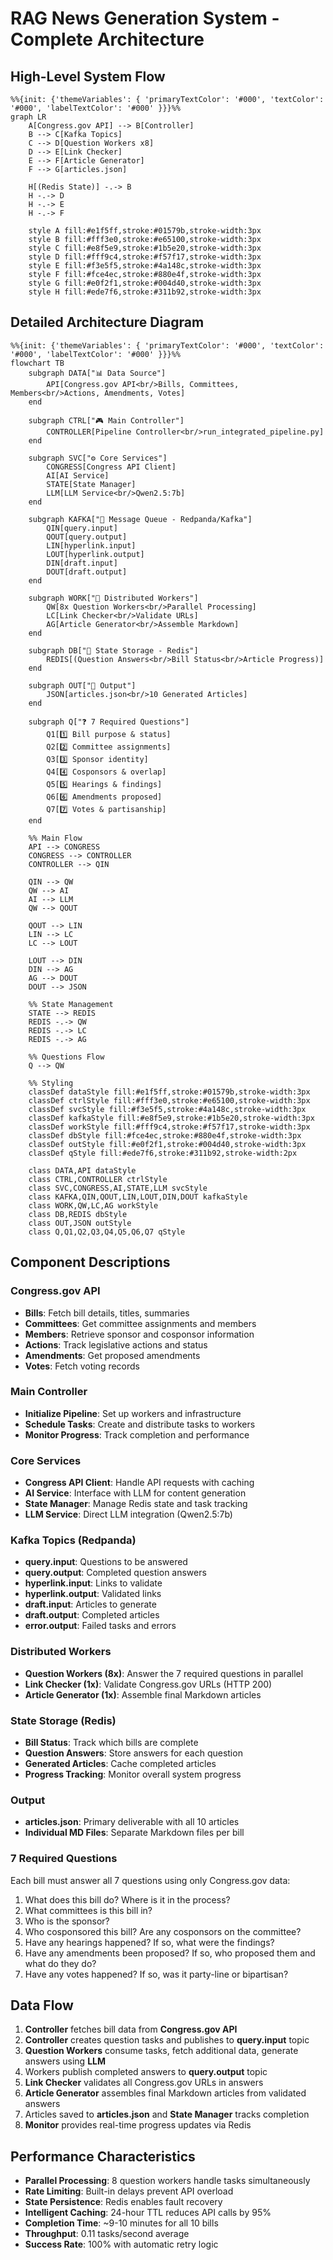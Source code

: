 # RAG News Generation System - Complete Architecture

## High-Level System Flow

```mermaid
%%{init: {'themeVariables': { 'primaryTextColor': '#000', 'textColor': '#000', 'labelTextColor': '#000' }}}%%
graph LR
    A[Congress.gov API] --> B[Controller]
    B --> C[Kafka Topics]
    C --> D[Question Workers x8]
    D --> E[Link Checker]
    E --> F[Article Generator]
    F --> G[articles.json]
    
    H[(Redis State)] -.-> B
    H -.-> D
    H -.-> E
    H -.-> F
    
    style A fill:#e1f5ff,stroke:#01579b,stroke-width:3px
    style B fill:#fff3e0,stroke:#e65100,stroke-width:3px
    style C fill:#e8f5e9,stroke:#1b5e20,stroke-width:3px
    style D fill:#fff9c4,stroke:#f57f17,stroke-width:3px
    style E fill:#f3e5f5,stroke:#4a148c,stroke-width:3px
    style F fill:#fce4ec,stroke:#880e4f,stroke-width:3px
    style G fill:#e0f2f1,stroke:#004d40,stroke-width:3px
    style H fill:#ede7f6,stroke:#311b92,stroke-width:3px
```

## Detailed Architecture Diagram

```mermaid
%%{init: {'themeVariables': { 'primaryTextColor': '#000', 'textColor': '#000', 'labelTextColor': '#000' }}}%%
flowchart TB
    subgraph DATA["📊 Data Source"]
        API[Congress.gov API<br/>Bills, Committees, Members<br/>Actions, Amendments, Votes]
    end
    
    subgraph CTRL["🎮 Main Controller"]
        CONTROLLER[Pipeline Controller<br/>run_integrated_pipeline.py]
    end
    
    subgraph SVC["⚙️ Core Services"]
        CONGRESS[Congress API Client]
        AI[AI Service]
        STATE[State Manager]
        LLM[LLM Service<br/>Qwen2.5:7b]
    end
    
    subgraph KAFKA["📨 Message Queue - Redpanda/Kafka"]
        QIN[query.input]
        QOUT[query.output]
        LIN[hyperlink.input]
        LOUT[hyperlink.output]
        DIN[draft.input]
        DOUT[draft.output]
    end
    
    subgraph WORK["👷 Distributed Workers"]
        QW[8x Question Workers<br/>Parallel Processing]
        LC[Link Checker<br/>Validate URLs]
        AG[Article Generator<br/>Assemble Markdown]
    end
    
    subgraph DB["💾 State Storage - Redis"]
        REDIS[(Question Answers<br/>Bill Status<br/>Article Progress)]
    end
    
    subgraph OUT["📄 Output"]
        JSON[articles.json<br/>10 Generated Articles]
    end
    
    subgraph Q["❓ 7 Required Questions"]
        Q1[1️⃣ Bill purpose & status]
        Q2[2️⃣ Committee assignments]
        Q3[3️⃣ Sponsor identity]
        Q4[4️⃣ Cosponsors & overlap]
        Q5[5️⃣ Hearings & findings]
        Q6[6️⃣ Amendments proposed]
        Q7[7️⃣ Votes & partisanship]
    end
    
    %% Main Flow
    API --> CONGRESS
    CONGRESS --> CONTROLLER
    CONTROLLER --> QIN
    
    QIN --> QW
    QW --> AI
    AI --> LLM
    QW --> QOUT
    
    QOUT --> LIN
    LIN --> LC
    LC --> LOUT
    
    LOUT --> DIN
    DIN --> AG
    AG --> DOUT
    DOUT --> JSON
    
    %% State Management
    STATE --> REDIS
    REDIS -.-> QW
    REDIS -.-> LC
    REDIS -.-> AG
    
    %% Questions Flow
    Q --> QW
    
    %% Styling
    classDef dataStyle fill:#e1f5ff,stroke:#01579b,stroke-width:3px
    classDef ctrlStyle fill:#fff3e0,stroke:#e65100,stroke-width:3px
    classDef svcStyle fill:#f3e5f5,stroke:#4a148c,stroke-width:3px
    classDef kafkaStyle fill:#e8f5e9,stroke:#1b5e20,stroke-width:3px
    classDef workStyle fill:#fff9c4,stroke:#f57f17,stroke-width:3px
    classDef dbStyle fill:#fce4ec,stroke:#880e4f,stroke-width:3px
    classDef outStyle fill:#e0f2f1,stroke:#004d40,stroke-width:3px
    classDef qStyle fill:#ede7f6,stroke:#311b92,stroke-width:2px
    
    class DATA,API dataStyle
    class CTRL,CONTROLLER ctrlStyle
    class SVC,CONGRESS,AI,STATE,LLM svcStyle
    class KAFKA,QIN,QOUT,LIN,LOUT,DIN,DOUT kafkaStyle
    class WORK,QW,LC,AG workStyle
    class DB,REDIS dbStyle
    class OUT,JSON outStyle
    class Q,Q1,Q2,Q3,Q4,Q5,Q6,Q7 qStyle
```

## Component Descriptions

### Congress.gov API
- **Bills**: Fetch bill details, titles, summaries
- **Committees**: Get committee assignments and members
- **Members**: Retrieve sponsor and cosponsor information
- **Actions**: Track legislative actions and status
- **Amendments**: Get proposed amendments
- **Votes**: Fetch voting records

### Main Controller
- **Initialize Pipeline**: Set up workers and infrastructure
- **Schedule Tasks**: Create and distribute tasks to workers
- **Monitor Progress**: Track completion and performance

### Core Services
- **Congress API Client**: Handle API requests with caching
- **AI Service**: Interface with LLM for content generation
- **State Manager**: Manage Redis state and task tracking
- **LLM Service**: Direct LLM integration (Qwen2.5:7b)

### Kafka Topics (Redpanda)
- **query.input**: Questions to be answered
- **query.output**: Completed question answers
- **hyperlink.input**: Links to validate
- **hyperlink.output**: Validated links
- **draft.input**: Articles to generate
- **draft.output**: Completed articles
- **error.output**: Failed tasks and errors

### Distributed Workers
- **Question Workers (8x)**: Answer the 7 required questions in parallel
- **Link Checker (1x)**: Validate Congress.gov URLs (HTTP 200)
- **Article Generator (1x)**: Assemble final Markdown articles

### State Storage (Redis)
- **Bill Status**: Track which bills are complete
- **Question Answers**: Store answers for each question
- **Generated Articles**: Cache completed articles
- **Progress Tracking**: Monitor overall system progress

### Output
- **articles.json**: Primary deliverable with all 10 articles
- **Individual MD Files**: Separate Markdown files per bill

### 7 Required Questions
Each bill must answer all 7 questions using only Congress.gov data:
1. What does this bill do? Where is it in the process?
2. What committees is this bill in?
3. Who is the sponsor?
4. Who cosponsored this bill? Are any cosponsors on the committee?
5. Have any hearings happened? If so, what were the findings?
6. Have any amendments been proposed? If so, who proposed them and what do they do?
7. Have any votes happened? If so, was it party-line or bipartisan?

## Data Flow

1. **Controller** fetches bill data from **Congress.gov API**
2. **Controller** creates question tasks and publishes to **query.input** topic
3. **Question Workers** consume tasks, fetch additional data, generate answers using **LLM**
4. Workers publish completed answers to **query.output** topic
5. **Link Checker** validates all Congress.gov URLs in answers
6. **Article Generator** assembles final Markdown articles from validated answers
7. Articles saved to **articles.json** and **State Manager** tracks completion
8. **Monitor** provides real-time progress updates via Redis

## Performance Characteristics

- **Parallel Processing**: 8 question workers handle tasks simultaneously
- **Rate Limiting**: Built-in delays prevent API overload
- **State Persistence**: Redis enables fault recovery
- **Intelligent Caching**: 24-hour TTL reduces API calls by 95%
- **Completion Time**: ~9-10 minutes for all 10 bills
- **Throughput**: 0.11 tasks/second average
- **Success Rate**: 100% with automatic retry logic

